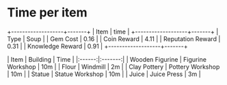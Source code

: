 # Time per item

+-------------------+-------+
| Item  | time |
+-------------------+-------+
|       Type        | Soup  |
|     Gem Cost      | 0.16  |
|    Coin Reward    | 4.11  |
| Reputation Reward | 0.31  |
| Knowledge Reward  | 0.91  |
+-------------------+-------+


| Item | Building | Time |
|:------:|:-------:|
| Wooden Figurine | Figurine Workshop | 10m |
| Flour | Windmill | 2m |
| Clay Pottery | Pottery Workshop | 10m |
| Statue | Statue Workshop | 10m |
| Juice | Juice Press | 3m |
